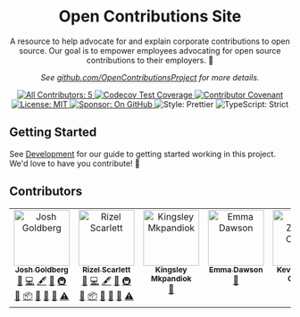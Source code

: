 <h1 align="center">Open Contributions Site</h1>

<p align="center">A resource to help advocate for and explain corporate contributions to open source.
Our goal is to empower employees advocating for open source contributions to their employers. 💙</p>

<p align="center">
<em>
See <a href="https://github.com/OpenContributionsProject">github.com/OpenContributionsProject</a> for more details.
</em>
</p>

<p align="center">
	<a href="#contributors" target="_blank">
<!-- prettier-ignore-start -->
<!-- ALL-CONTRIBUTORS-BADGE:START - Do not remove or modify this section -->
<img alt="All Contributors: 5" src="https://img.shields.io/badge/all_contributors-5-21bb42.svg" />
<!-- ALL-CONTRIBUTORS-BADGE:END -->
<!-- prettier-ignore-end -->
	</a>
	<a href="https://codecov.io/gh/OpenContributionsProject/opencontributionssite" target="_blank">
		<img alt="Codecov Test Coverage" src="https://codecov.io/gh/OpenContributionsProject/opencontributionssite/branch/main/graph/badge.svg?token=eVIFY4MhfQ"/>
	</a>
	<a href="https://github.com/OpenContributionsProject/opencontributionssite/blob/main/.github/CODE_OF_CONDUCT.md" target="_blank">
		<img alt="Contributor Covenant" src="https://img.shields.io/badge/code_of_conduct-enforced-21bb42" />
	</a>
	<a href="https://github.com/OpenContributionsProject/opencontributionssite/blob/main/LICENSE.md" target="_blank">
	    <img alt="License: MIT" src="https://img.shields.io/github/license/OpenContributionsProject/opencontributionssite?color=21bb42">
    </a>
	<a href="https://github.com/sponsors/OpenContributionsProject" target="_blank">
    	<img alt="Sponsor: On GitHub" src="https://img.shields.io/badge/sponsor-on_github-21bb42.svg" />
    </a>
	<img alt="Style: Prettier" src="https://img.shields.io/badge/style-prettier-21bb42.svg" />
    <img alt="TypeScript: Strict" src="https://img.shields.io/badge/typescript-strict-21bb42.svg" />
</p>

## Getting Started

See [Development](./.github/DEVELOPMENT.md) for our guide to getting started working in this project.
We'd love to have you contribute! 💖

## Contributors

<!-- spellchecker: disable -->
<!-- ALL-CONTRIBUTORS-LIST:START - Do not remove or modify this section -->
<!-- prettier-ignore-start -->
<!-- markdownlint-disable -->
<table>
  <tbody>
    <tr>
      <td align="center" valign="top" width="14.28%"><a href="http://www.joshuakgoldberg.com"><img src="https://avatars.githubusercontent.com/u/3335181?v=4?s=100" width="100px;" alt="Josh Goldberg"/><br /><sub><b>Josh Goldberg</b></sub></a><br /><a href="https://github.com/OpenContributionsProject/opencontributionssite/issues?q=author%3AJoshuaKGoldberg" title="Bug reports">🐛</a> <a href="https://github.com/OpenContributionsProject/opencontributionssite/commits?author=JoshuaKGoldberg" title="Code">💻</a> <a href="#content-JoshuaKGoldberg" title="Content">🖋</a> <a href="#ideas-JoshuaKGoldberg" title="Ideas, Planning, & Feedback">🤔</a> <a href="#infra-JoshuaKGoldberg" title="Infrastructure (Hosting, Build-Tools, etc)">🚇</a> <a href="#maintenance-JoshuaKGoldberg" title="Maintenance">🚧</a> <a href="#platform-JoshuaKGoldberg" title="Packaging/porting to new platform">📦</a> <a href="#projectManagement-JoshuaKGoldberg" title="Project Management">📆</a> <a href="https://github.com/OpenContributionsProject/opencontributionssite/pulls?q=is%3Apr+reviewed-by%3AJoshuaKGoldberg" title="Reviewed Pull Requests">👀</a> <a href="#tool-JoshuaKGoldberg" title="Tools">🔧</a> <a href="https://github.com/OpenContributionsProject/opencontributionssite/commits?author=JoshuaKGoldberg" title="Tests">⚠️</a></td>
      <td align="center" valign="top" width="14.28%"><a href="https://blackgirlbytes.dev"><img src="https://avatars.githubusercontent.com/u/22990146?v=4?s=100" width="100px;" alt="Rizel Scarlett"/><br /><sub><b>Rizel Scarlett</b></sub></a><br /><a href="https://github.com/OpenContributionsProject/opencontributionssite/issues?q=author%3Ablackgirlbytes" title="Bug reports">🐛</a> <a href="https://github.com/OpenContributionsProject/opencontributionssite/commits?author=blackgirlbytes" title="Code">💻</a> <a href="#content-blackgirlbytes" title="Content">🖋</a> <a href="#ideas-blackgirlbytes" title="Ideas, Planning, & Feedback">🤔</a> <a href="#infra-blackgirlbytes" title="Infrastructure (Hosting, Build-Tools, etc)">🚇</a> <a href="#maintenance-blackgirlbytes" title="Maintenance">🚧</a> <a href="#platform-blackgirlbytes" title="Packaging/porting to new platform">📦</a> <a href="#projectManagement-blackgirlbytes" title="Project Management">📆</a> <a href="https://github.com/OpenContributionsProject/opencontributionssite/pulls?q=is%3Apr+reviewed-by%3Ablackgirlbytes" title="Reviewed Pull Requests">👀</a> <a href="#tool-blackgirlbytes" title="Tools">🔧</a> <a href="https://github.com/OpenContributionsProject/opencontributionssite/commits?author=blackgirlbytes" title="Tests">⚠️</a></td>
      <td align="center" valign="top" width="14.28%"><a href="https://kingsley.vzy.io/"><img src="https://avatars.githubusercontent.com/u/63562509?v=4?s=100" width="100px;" alt="Kingsley Mkpandiok"/><br /><sub><b>Kingsley Mkpandiok</b></sub></a><br /><a href="#design-iamkingsleey" title="Design">🎨</a></td>
      <td align="center" valign="top" width="14.28%"><a href="https://emmadawson.dev"><img src="https://avatars.githubusercontent.com/u/57045550?v=4?s=100" width="100px;" alt="Emma Dawson"/><br /><sub><b>Emma Dawson</b></sub></a><br /><a href="https://github.com/OpenContributionsProject/opencontributionssite/commits?author=EmmaDawsonDev" title="Documentation">📖</a></td>
      <td align="center" valign="top" width="14.28%"><a href="http://www.kevinzunigacuellar.com"><img src="https://avatars.githubusercontent.com/u/46791833?v=4?s=100" width="100px;" alt="Kevin Zuniga Cuellar"/><br /><sub><b>Kevin Zuniga Cuellar</b></sub></a><br /><a href="#tool-kevinzunigacuellar" title="Tools">🔧</a></td>
    </tr>
  </tbody>
</table>

<!-- markdownlint-restore -->
<!-- prettier-ignore-end -->

<!-- ALL-CONTRIBUTORS-LIST:END -->
<!-- spellchecker: enable -->

